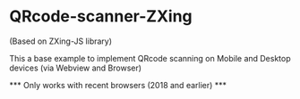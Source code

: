 # QRcode-scanner-ZXing
(Based on ZXing-JS library)

This a base example to implement QRcode scanning on Mobile and Desktop devices (via Webview and Browser)

*** Only works with recent browsers (2018 and earlier) ***
